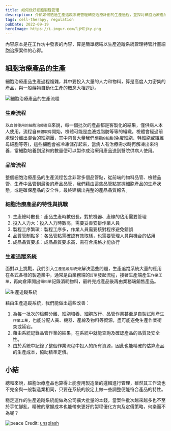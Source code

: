 ```yaml
---
title: 如何做好細胞製程管理
description: 介紹如何透過生產追蹤系統管理細胞治療計劃的生產過程，並探討細胞治療產品的特性與挑戰
tags: cell-therapy, regulation
pubDate: 2022-09-19
heroImage: https://i.imgur.com/ljMIjky.png
---
```


內容原本是在工作坊中發表的內容，算是簡單總結以生產追蹤系統管理特管計畫細胞治療案件的心得。

## 細胞治療產品的生產

細胞治療產品生產過程複雜，其中要投入大量的人力和物料，算是高度人力密集的產品，與一般藥物自動化生產的概念大相逕庭。

![細胞治療產品的生產流程](https://i.imgur.com/ljMIjky.png)

### 生產流程

以`自體使用的細胞治療產品`來說，每一個批次的產品都是客製化的結果，僅供病人本人使用，流程自`檢體取得`開始，檢體可能是血液或脂肪等等的組織。檢體會經過前處理分離出混合的細胞團，其中包含大量我們`想要的細胞`(免疫細胞、幹細胞或纖維母細胞等等)，這些細胞會被冷凍儲存起來，當病人有治療需求時再解凍出來培養，當細胞培養到足夠的數量便可以製作成治療用產品送到醫院供病人使用。

### 品管流程

整個細胞治療產品的生產流程包含非常多個品管點，從前端的物料品管、檢體品管、生產中品管到最後的產品品管，我們藉由這些品管點掌握細胞產品的生產狀態，或是確保產品的安全性，最終建構出完整的產品品質報告。

### 細胞治療產品的特性與挑戰

1. 生產總時數長：產品生產時數很長，對於機器、產線的佔用需要管理
2. 投入人力大：投入人力時數高，需要妥善安排作業人員
3. 製程工序繁瑣：製程工序多，作業人員需要核對程序避免錯誤
4. 品質管制點多：各品管點需確認有效取樣，也需要管理人員與機台的佔用
5. 成品品質要求：成品品質要求高，需符合規格才能放行

### 生產追蹤系統

面對以上挑戰，我們引入`生產追蹤系統`來解決這些問題，生產追蹤系統大量的應用在各式各樣的製造業中，通常是由業務端的`訂單`發起流程，接著生產端產生`作業工單`，再向倉庫開出`領料單`記錄消耗物料，最終完成產品後再由業務端銷售產品。

![生產追蹤系統](https://i.imgur.com/LPtnAVM.png)

藉由生產追蹤系統，我們能做出這些改善：

1. 為每一批次的檢體分離、細胞培養、細胞放行、品管作業甚至是自製試劑產生`作業工單`，也能分配人員、機器、產線及物料等資源，盡可能避免生產作業衝突或延宕。
2. 藉由系統記錄品管作業的結果，在系統中就能查詢及確認產品的品質及安全性。
3. 由於系統中記錄了整個作業流程中投入的所有資源，因此也能精確的估算產品的生產成本，協助精準定價。

## 小結

總和來說，細胞治療產品也算得上能套用製造業的邏輯進行管理，雖然其工作流也不完全與一般製造業相同，只要在系統的設定上做一些調整便能符合產品的特性。

穩定運作的生產追蹤系統能做為公司擴大批量的本錢，當案件批次越來越多也不至於手忙腳亂，精確的掌握成本也能帶來更好的製程優化方向及定價策略，何樂而不為呢？

![peace](https://i.imgur.com/CaJj1gX.png)
Credit: [unsplash](https://unsplash.com/photos/qg6MDcCWBfM)